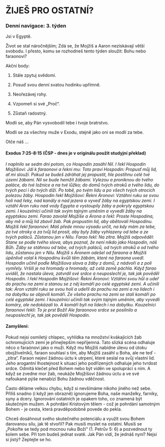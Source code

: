 # ŽIJEŠ PRO OSTATNÍ?

### Denní navigace: 3. týden

Jsi v Egyptě.

Život se stal náročnějším; Zdá se, že Mojžíš a Aaron nezískávají větší svobodu. I přesto, komu se rozhodneš tento týden sloužit: Bohu nebo faraonovi?

Akční body:
1. Stále zpytuj svědomí.

2. Posuď svou denní svatou hodinku upřímně.

3. Neořezávej rohy.

4. Vzpomeň si své „Proč“.


5. Zůstaň radostný.

Modli se, aby Pán vysvobodil tebe i tvoje bratrstvo.

Modli se za všechny muže v Exodu, stejně jako oni se modlí za tebe.

Otče náš …


#### Exodus 7:25-8:15 (ČSP - dnes je v originálu použit studyjní překlad)
*I naplnilo se sedm dní potom, co Hospodin zasáhl Nil. I řekl Hospodin Mojžíšovi: Jdi k faraonovi a řekni mu: Toto praví Hospodin: Propusť můj lid, ať mi slouží. Pokud se budeš zdráhat jej propustit, hle postihnu celé tvé území žábami. Nil se bude hemžit žábami. Vylezou a proniknou do tvého paláce, do tvé ložnice a na tvé lůžko; do domů tvých otroků a tvého lidu, do tvých pecí i do tvých díží. Po tobě, po tvém lidu a po všech tvých otrocích polezou žáby. Hospodin řekl Mojžíšovi: Řekni Áronovi: Vztáhni ruku se svou holí nad řeky, nad kanály a nad jezera a vyveď žáby na egyptskou zemi. I vztáhl Áron ruku nad vody Egypta a vystoupily žáby a pokryly egyptskou zemi. I kouzelníci učinili tak svým tajným uměním a vyvedli žáby na egyptskou zemi. Farao zavolal Mojžíše a Árona a řekl: Proste Hospodina, aby mě a můj lid zbavil žab. Pak propustím lid, aby obětovali Hospodinu. Mojžíš řekl faraonovi: Máš přede mnou výsadu určit, na kdy mám za tebe, za tvé otroky a za tvůj lid prosit, aby byly žáby vyhlazeny od tebe a ze tvých paláců. Zůstanou jen v Nilu. Farao řekl: Na zítra. Mojžíš odpověděl: Stane se podle tvého slova, abys poznal, že není nikdo jako Hospodin, náš Bůh. Žáby se stáhnou od tebe, od tvých paláců, od tvých otroků a od tvého lidu, zůstanou jen v Nilu. Mojžíš s Áronem odešel od faraona a Mojžíš úpěnlivě volal k Hospodinu kvůli těm žábám, které na faraona uvedl. Hospodin učinil podle Mojžíšova slova a žáby z domů, z nádvoří a z polí vymřely. Vršili je na hromady a hromady, až celá země páchla. Když farao uviděl, že nastala úleva, zatvrdil své srdce a neuposlechl je, tak jak pověděl Hospodin. I řekl Hospodin Mojžíšovi: Řekni Áronovi: Vztáhni svou hůl a udeř do prachu na zemi a stanou se z něj komáři po celé egyptské zemi. A učinili tak: Áron vztáhl ruku se svou holí a udeřil do prachu na zemi a na lidech i na dobytku se objevili komáři. Ze všeho prachu na zemi se stali komáři po celé egyptské zemi. I kouzelníci učinili tak svým tajným uměním, aby vyvedli komáry, ale nedokázali to. A komáři byli na lidech i na dobytku. Kouzelníci faraonovi řekli: To je prst Boží! Ale faraonovo srdce se posilnilo a neuposlechl je, tak jak pověděl Hospodin.*

#### Zamyšlení:
Pokud nejsi osmiletý chlapec, vyhlídka na množství kvákajících žab ochromujících zemi je přinejlepším nepříjemná. Tato slizká scéna odhaluje něco o faraónovi jako o muži. Když mu Mojžíš nabídne úlevu od útoku obojživelníků, faraon souhlasí s tím, aby Mojžíš zasáhl u Boha, ale ne teď - „zítra“. Faraon nejeví žádnou úctu k utrpení, které seslal na svůj vlastní lid. Jeho arogantní lhostejnost k situaci jeho podřízených odhaluje jeho tvrdost srdce. Odmítá klečet před Bohem nebo být viděn ve spolupráci s ním. A když se zvedne mor žab, neukáže Mojžíšovi žádnou úctu a ve své nafoukané pýše nenabízí Bohu žádnou vděčnost.

Často děláme velkou chybu, když si nevšímáme nikoho jiného než sebe. Příliš snadno (i když jen obrazně) ignorujeme Boha, naše manželky, farníky, syny a dcery. Ignorování ostatních je opakem toho, co znamená být skutečným mužem. A pohrdání Kristovým tělem - což je pohrdání samotným Bohem - je cesta, která pravděpodobně povede do pekla.

Chceš dosáhnout svého skutečného potenciálu a využít svou Bohem darovanou sílu, jak tě stvořil? Pak musíš myslet na ostatní. Musíš se „Pokořte se tedy pod mocnou ruku Boží“ (1. Petrův 5: 6) a pozvednout ty kolem sebe. Při tom budeš jednat svatě. Jak Pán vidí, že jednáš nyní? Nejsi si jistý? Zeptejte se ho.
